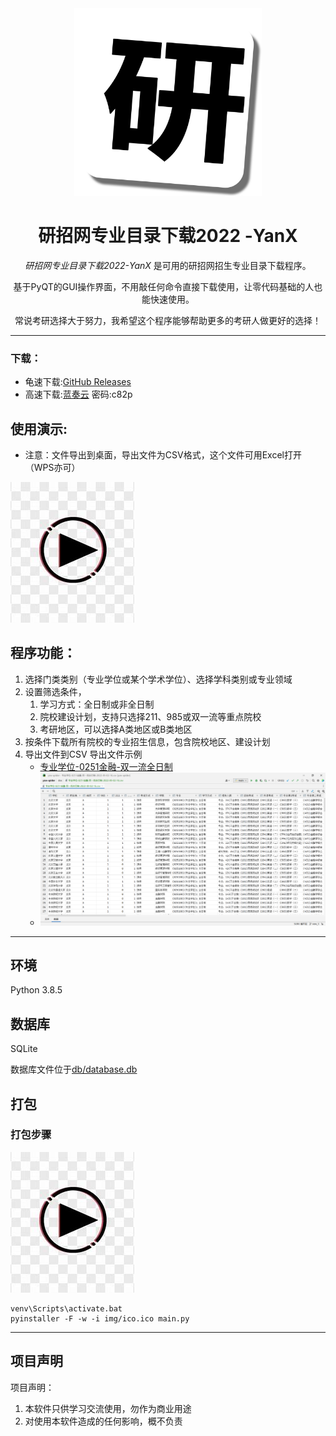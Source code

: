 <div align=center>
<img style="height: 300px" src="img/main.png" />

# 研招网专业目录下载2022 -YanX

*研招网专业目录下载2022-YanX* 是可用的研招网招生专业目录下载程序。

基于PyQT的GUI操作界面，不用敲任何命令直接下载使用，让零代码基础的人也能快速使用。

常说考研选择大于努力，我希望这个程序能够帮助更多的考研人做更好的选择！

</div>

---

### 下载：

- 龟速下载:[GitHub Releases](https://github.com/xx025/YanX/releases/)
- 高速下载:[蓝奏云](https://wwu.lanzouv.com/ihzfD0aqva7a) 密码:c82p

## 使用演示:

- 注意：文件导出到桌面，导出文件为CSV格式，这个文件可用Excel打开（WPS亦可）

[![Watch the video](img/play_ico.jpg)](https://www.bilibili.com/video/BV1SP4y1f7HG)

## 程序功能：

1. 选择门类类别（专业学位或某个学术学位）、选择学科类别或专业领域
2. 设置筛选条件，
    1. 学习方式：全日制或非全日制
    2. 院校建设计划，支持只选择211、985或双一流等重点院校
    3. 考研地区，可以选择A类地区或B类地区
3. 按条件下载所有院校的专业招生信息，包含院校地区、建设计划
4. 导出文件到CSV
   导出文件示例
   - [专业学位-0251金融-双一流全日制](doc/专业学位-0251金融-双一流全日制-2022-09-02-16.csv)
   - ![](img/2022-09-02_10-40-18.png)
---

## 环境

Python 3.8.5

## 数据库

SQLite

数据库文件位于[db/database.db](db/database.db)

## 打包

### 打包步骤

[![Watch the video](img/play_ico.jpg)](https://www.bilibili.com/video/BV1Ce4y1Z7Nq/)

```
venv\Scripts\activate.bat
pyinstaller -F -w -i img/ico.ico main.py
```

---

## 项目声明

项目声明：

1. 本软件只供学习交流使用，勿作为商业用途
2. 对使用本软件造成的任何影响，概不负责
